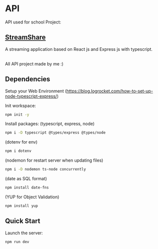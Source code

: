 # API
API used for school Project:
## [StreamShare](https://github.com/MARQUESDINISJoaoGabriel/Server-Web-Efrei-Projet)
A streaming application based on React js and Express js with typescript.

</br>
All API project made by me :)

## Dependencies
Setup your Web Environment (https://blog.logrocket.com/how-to-set-up-node-typescript-express/)

Init workspace:
```sh
npm init -y
```

Install packages:
(typescript, express, node)
```sh
npm i -D typescript @types/express @types/node
```

(dotenv for env)
```sh
npm i dotenv
```

(nodemon for restart server when updating files)
```sh
npm i -D nodemon ts-node concurrently
```

(date as SQL format)
```sh
npm install date-fns
```

(YUP for Object Validation)
```sh
npm install yup
```

## Quick Start
Launch the server:
```sh
npm run dev
```